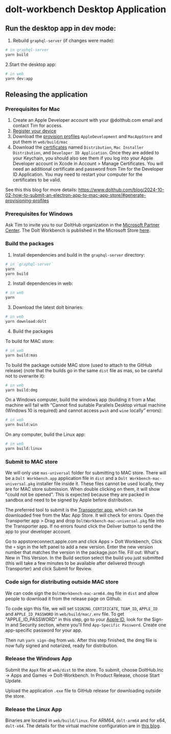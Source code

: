 # dolt-workbench Desktop Application

## Run the desktop app in dev mode:

1. Rebuild `graphql-server` (if changes were made):

```bash
# in graphql-server
yarn build
```

2.Start the desktop app:

```bash
# in web
yarn dev:app
```

## Releasing the application

### Prerequisites for Mac

1. Create an Apple Developer account with your @dolthub.com email and contact Tim for access.
2. [Register your device](https://www.dolthub.com/blog/2024-10-02-how-to-submit-an-electron-app-to-mac-app-store/#register-your-device)
3. Download the [provision profiles](https://developer.apple.com/account/resources/profiles/list) `AppleDevelopment` and `MacAppStore` and put them in `web/build/mac`
4. Download the [certificates](https://developer.apple.com/account/resources/certificates/list) named `Distribution`, `Mac Installer Distribution`, and `Developer ID Application`. Once they are added to your Keychain, you should also see them if you log into your Apple Developer account in Xcode in Account > Manage Certificates. You will need an additional certificate and password from Tim for the Developer ID Application. You may need to restart your computer for the certificates to be valid.

See this this blog for more details: https://www.dolthub.com/blog/2024-10-02-how-to-submit-an-electron-app-to-mac-app-store/#generate-provisioning-profiles

### Prerequisites for Windows

Ask Tim to invite you to our DoltHub organization in the [Microsoft Partner Center](https://partner.microsoft.com/en-us/dashboard/apps-and-games/overview). The Dolt Workbench is published in the Microsoft Store [here](https://apps.microsoft.com/detail/9nq8lqph9vvh?hl=en-us&gl=US).

### Build the packages

1. Install dependencies and build in the `graphql-server` directory:

```bash
# in `graphql-server`
yarn
yarn build
```

2. Install dependencies in web:

```bash
# in web
yarn
```

3. Download the latest dolt binaries:

```bash
# in web
yarn download:dolt
```

4. Build the packages

To build for MAC store:

```bash
# in web
yarn build:mas
```

To build the package outside MAC store (used to attach to the GitHub release) (note that the builds go in the same `dist` file as mas, so be careful not to overwrite it):

```bash
# in web
yarn build:dmg
```

On a Windows computer, build the windows app (building it from a Mac machine will fail with “Cannot find suitable Parallels Desktop virtual machine (Windows 10 is required) and cannot access `pwsh` and `wine` locally” errors):

```bash
# in web
yarn build:win
```

On any computer, build the Linux app:

```bash
# in web
yarn build:linux
```

### Submit to MAC store

We will only use `mas-universal` folder for submitting to MAC store. There will be a `Dolt Workbench.app` application file in `dist` and a `Dolt Workbench-mac-universal.pkg` installer file inside it. These files cannot be used locally, they are for MAC store submission. When double clicking on them, it will show "could not be opened". This is expected because they are packed in sandbox and need to be signed by Apple before distribution.

The preferred tool to submit is the [Transporter app](https://apps.apple.com/us/app/transporter/id1450874784), which can be downloaded free from the Mac App Store. It will check for errors. Open the Transporter app > Drag and drop `DoltWorkbench-mac-universal.pkg` file into the Transporter app. If no errors found click the Deliver button to send the app to your developer account.

Go to appstoreconnect.apple.com and click Apps > Dolt Workbench, Click the `+` sign in the left panel to add a new version. Enter the new version number that matches the version in the package.json file. Fill out: What's New in This Version. In the Build section select the build you just submitted (this will take a few minutes to be available after delivered through Transporter) and click Submit for Review.

### Code sign for distributing outside MAC store

We can code sign the `DoltWorkbench-mac-arm64.dmg` file in `dist` and allow people to download it from the release page on Github.

To code sign this file, we will set `SIGNING_CERTIFICATE`, `TEAM_ID`, `APPLE_ID` and `APPLE_ID_PASSWORD` in `web/build/mac/.env` file. To get "APPLE_ID_PASSWORD" in this step, go to your [Apple ID](https://account.apple.com/account/manage), look for the Sign-in and Security section, where you'll find `App-Specific Password`. Create one app-specific password for your app.

Then run `yarn sign-dmg` from `web`. After this step finished, the dmg file is now fully signed and notarized, ready for distribution.

### Release the Windows App

Submit the `AppX` file at `web/dist` to the store. To submit, choose DoltHub.Inc -> Apps and Games -> Dolt-Workbench. In Product Release, choose Start Update.

Upload the application `.exe` file to GitHub release for downloading outside the store.

### Release the Linux App

Binaries are located in `web/build/linux`. For ARM64, `dolt-arm64` and for x64, `dolt-x64`. The details for the virtual machine configuration are in [this blog](https://www.dolthub.com/blog/2025-05-29-building-a-linux-electron-app/).
